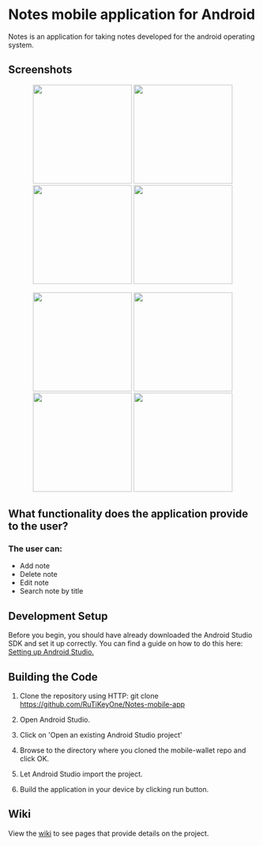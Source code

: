 # Notes mobile application for Android

Notes is an application for taking notes developed for the android operating system.

## Screenshots

<p align="center">
  <img src="https://i.ibb.co/ZMJ0Nj6/1.png" width="200"/>
   <img src="https://i.ibb.co/YjbgbWZ/2.png" width="200"/>
  <img src="https://i.ibb.co/khZ7fMH/3.png" width="200"/>
  <img src="https://i.ibb.co/vH3qXMR/4.png" width="200"/>
</p>

<p align="center">
   <img src="https://i.ibb.co/CKYHKVC/5.png" width="200"/>
   <img src="https://i.ibb.co/DKc3tyG/6.png" width="200"/> 
  <img src="https://i.ibb.co/mX3hFrx/7.png" width="200"/>
  <img src="https://i.ibb.co/7bw4ZmR/8.png" width="200"/>
</p>

## What functionality does the application provide to the user?

### The user can:
* Add note
* Delete note 
* Edit note
* Search note by title

## Development Setup

Before you begin, you should have already downloaded the Android Studio SDK and set it up correctly. You can find a guide on how to do this here: [Setting up Android Studio.](http://developer.android.com/sdk/installing/index.html?pkg=studio)

## Building the Code

1. Clone the repository using HTTP: git clone https://github.com/RuTiKeyOne/Notes-mobile-app
2. Open Android Studio.

3. Click on 'Open an existing Android Studio project'

4. Browse to the directory where you cloned the mobile-wallet repo and click OK.

5. Let Android Studio import the project.

6. Build the application in your device by clicking run button.

## Wiki

View the [wiki]() to see pages that provide details on the project.
